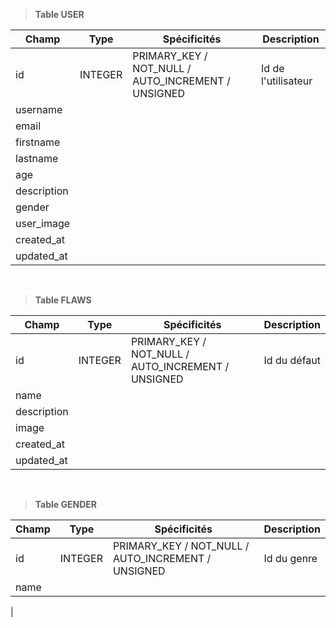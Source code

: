 
>**Table USER**

| Champ | Type | Spécificités | Description |
|-|-|-|-|
|id|INTEGER| PRIMARY_KEY / NOT_NULL / AUTO_INCREMENT / UNSIGNED| Id de l'utilisateur|
|username|
|email|
|firstname|
|lastname|
|age|
|description|
|gender|
|user_image|
|created_at|
|updated_at|
<br/>

>**Table FLAWS**

| Champ | Type | Spécificités | Description |
|-|-|-|-|
|id|INTEGER| PRIMARY_KEY / NOT_NULL / AUTO_INCREMENT / UNSIGNED| Id du défaut|
|name|
|description|
|image|
|created_at|
|updated_at|

<br/>

>**Table GENDER** 

| Champ | Type | Spécificités | Description |
|-|-|-|-|
|id|INTEGER| PRIMARY_KEY / NOT_NULL / AUTO_INCREMENT / UNSIGNED| Id du genre|
|name|
|
